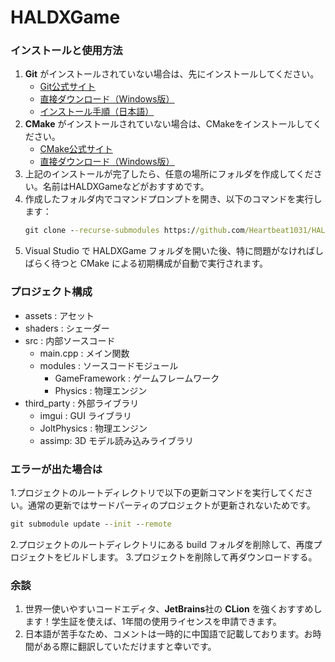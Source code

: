 # HALDXGame

### インストールと使用方法

1. **Git** がインストールされていない場合は、先にインストールしてください。
   - [Git公式サイト](https://git-scm.com/downloads)
   - [直接ダウンロード（Windows版）](https://github.com/git-for-windows/git/releases/download/v2.49.0.windows.1/Git-2.49.0-64-bit.exe)
   - [インストール手順（日本語）](https://www.sejuku.net/blog/73444#index_id1)
2. **CMake** がインストールされていない場合は、CMakeをインストールしてください。
   - [CMake公式サイト](https://cmake.org/download/)
   - [直接ダウンロード（Windows版）](https://github.com/Kitware/CMake/releases/download/v4.0.2/cmake-4.0.2-windows-x86_64.msi)
3. 上記のインストールが完了したら、任意の場所にフォルダを作成してください。名前はHALDXGameなどがおすすめです。
4. 作成したフォルダ内でコマンドプロンプトを開き、以下のコマンドを実行します：
   ```cmd
   git clone --recurse-submodules https://github.com/Heartbeat1031/HALDXGame.git
   ```
5. Visual Studio で HALDXGame フォルダを開いた後、特に問題がなければしばらく待つと CMake による初期構成が自動で実行されます。

### プロジェクト構成
- assets : アセット
- shaders : シェーダー
- src : 内部ソースコード
  - main.cpp : メイン関数
  - modules : ソースコードモジュール
    - GameFramework : ゲームフレームワーク
    - Physics : 物理エンジン
- third_party : 外部ライブラリ
  - imgui : GUI ライブラリ
  - JoltPhysics : 物理エンジン
  - assimp: 3D モデル読み込みライブラリ

### エラーが出た場合は
1.プロジェクトのルートディレクトリで以下の更新コマンドを実行してください。通常の更新ではサードパーティのプロジェクトが更新されないためです。
```cmd
git submodule update --init --remote
```
2.プロジェクトのルートディレクトリにある build フォルダを削除して、再度プロジェクトをビルドします。
3.プロジェクトを削除して再ダウンロードする。



### 余談
1. 世界一使いやすいコードエディタ、**JetBrains**社の **CLion** を強くおすすめします！学生証を使えば、1年間の使用ライセンスを申請できます。
2. 日本語が苦手なため、コメントは一時的に中国語で記載しております。お時間がある際に翻訳していただけますと幸いです。
